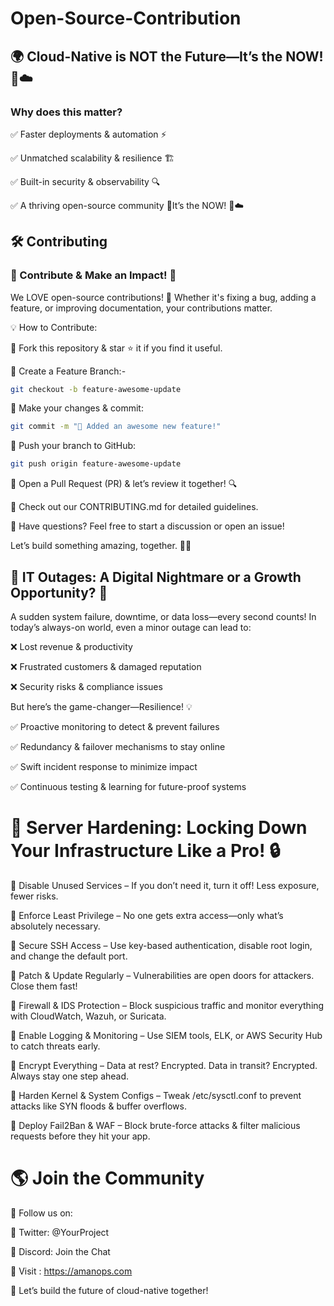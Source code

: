 # Open-Source-Contribution

## 🌍 Cloud-Native is NOT the Future—It’s the NOW! 🚀☁️

### Why does this matter?

✅ Faster deployments & automation ⚡

✅ Unmatched scalability & resilience 🏗️

✅ Built-in security & observability 🔍

✅ A thriving open-source community 🤝It’s the NOW! 🚀☁️

## 🛠️ Contributing

### 🤝 Contribute & Make an Impact! 🚀

We LOVE open-source contributions! 🎉 Whether it's fixing a bug, adding a feature, or improving documentation, your contributions matter.

💡 How to Contribute:

🔹 Fork this repository & star ⭐ it if you find it useful.

🔹 Create a Feature Branch:-

```bash
git checkout -b feature-awesome-update
````
🔹 Make your changes & commit:

````bash
git commit -m "🚀 Added an awesome new feature!"
````
🔹 Push your branch to GitHub:

````bash
git push origin feature-awesome-update
````
🔹 Open a Pull Request (PR) & let’s review it together! 🔍

📖 Check out our CONTRIBUTING.md for detailed guidelines.

💬 Have questions? Feel free to start a discussion or open an issue!

Let’s build something amazing, together. 🚀🔥

 ## 🚨 IT Outages: A Digital Nightmare or a Growth Opportunity? 🚨

A sudden system failure, downtime, or data loss—every second counts! In today’s always-on world, even a minor outage can lead to:

❌ Lost revenue & productivity

❌ Frustrated customers & damaged reputation

❌ Security risks & compliance issues

But here’s the game-changer—Resilience! 💡

✅ Proactive monitoring to detect & prevent failures

✅ Redundancy & failover mechanisms to stay online

✅ Swift incident response to minimize impact

✅ Continuous testing & learning for future-proof systems

# 🚀 Server Hardening: Locking Down Your Infrastructure Like a Pro! 🔒

🔹 Disable Unused Services – If you don’t need it, turn it off! Less exposure, fewer risks.

🔹 Enforce Least Privilege – No one gets extra access—only what’s absolutely necessary.

🔹 Secure SSH Access – Use key-based authentication, disable root login, and change the default port.

🔹 Patch & Update Regularly – Vulnerabilities are open doors for attackers. Close them fast!

🔹 Firewall & IDS Protection – Block suspicious traffic and monitor everything with CloudWatch, Wazuh, or Suricata.

🔹 Enable Logging & Monitoring – Use SIEM tools, ELK, or AWS Security Hub to catch threats early.

🔹 Encrypt Everything – Data at rest? Encrypted. Data in transit? Encrypted. Always stay one step ahead.

🔹 Harden Kernel & System Configs – Tweak /etc/sysctl.conf to prevent attacks like SYN floods & buffer overflows.

🔹 Deploy Fail2Ban & WAF – Block brute-force attacks & filter malicious requests before they hit your app.

# 🌎 Join the Community

📢 Follow us on:

🔹 Twitter: @YourProject

🔹 Discord: Join the Chat

🔹 Visit : https://amanops.com

🚀 Let’s build the future of cloud-native together!
 
